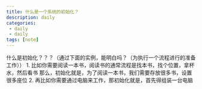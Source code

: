 ```yaml
---
title: 什么是一个系统的初始化？
description: daily
categories:
 - daily
 - daily
tags: [note]
---
```

什么是初始化？？？（通过下面的实例，能明白吗？（为执行一个流程进行的准备工作））
	1. 比如你需要阅读一本书，阅读书的通常流程是找本书，找个位置，拿杯水，然后看书
那么，初始化就是，为了阅读一本书，我们需要存放很多书，设置很多座位 
	2. 再比如你需要通过电脑来工作，那初始化就是，首先得组装一台电脑   


